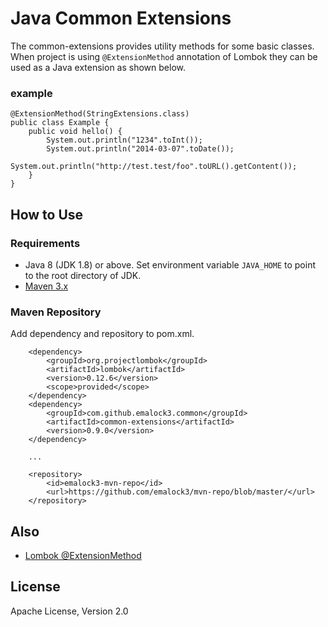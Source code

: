 # Java Common Extensions

The common-extensions provides utility methods for some basic classes.
When project is using `@ExtensionMethod` annotation of Lombok they can be used as a Java extension as shown below.

### example
	@ExtensionMethod(StringExtensions.class)
	public class Example {
		public void hello() {
			System.out.println("1234".toInt());
			System.out.println("2014-03-07".toDate());
			System.out.println("http://test.test/foo".toURL().getContent());
		}
	}

## How to Use

### Requirements

- Java 8 (JDK 1.8) or above. Set environment variable `JAVA_HOME` to point to the root directory of JDK.
- [Maven 3.x](http://maven.apache.org/)

### Maven Repository

Add dependency and repository to pom.xml.

		<dependency>
			<groupId>org.projectlombok</groupId>
			<artifactId>lombok</artifactId>
			<version>0.12.6</version>
			<scope>provided</scope>
		</dependency>
		<dependency>
			<groupId>com.github.emalock3.common</groupId>
			<artifactId>common-extensions</artifactId>
			<version>0.9.0</version>
		</dependency>
		
		...
		
		<repository>
			<id>emalock3-mvn-repo</id>
			<url>https://github.com/emalock3/mvn-repo/blob/master/</url>
		</repository>

## Also

- [Lombok @ExtensionMethod](http://projectlombok.org/features/experimental/ExtensionMethod.html)

## License

Apache License, Version 2.0
